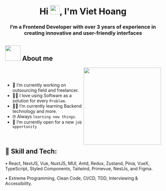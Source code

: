 

<h1 align="center">Hi <img src="https://raw.githubusercontent.com/MartinHeinz/MartinHeinz/master/wave.gif" width="30px">, I'm Viet Hoang</h1>
<h3 align="center">I’m a Frontend Developer with over 3 years of experience in creating innovative and user-friendly interfaces</h3>


## <picture><img src = "https://github.com/7oSkaaa/7oSkaaa/blob/main/Images/about_me.gif?raw=true" width = 50px></picture> About me

<picture> <img align="right" src="https://github.com/7oSkaaa/7oSkaaa/blob/main/Images/Right_Side.gif?raw=true" width = 250px></picture>

<br><br>

- :school: I’m currently working on outsourcing field and freelancer.
- :technologist: I love using Software as a solution for every `Problem`.
- :student:  I’m currently learning Backend technology and more.
- :nerd_face: Always `learning new things`.
- :thinking: I’m currently open for a new `job opportunity`
<br>


## 🚀 Skill and Tech:
• React, NextJS, Vue, NuxtJS, MUI, Antd, Redux, Zustand, Pinia, VueX, TypeScript, Styled Components, Tailwind, Primevue, NestJs, and Figma.

• Extreme Programming, Clean Code, CI/CD, TDD, Interviewing & Accessibility.

